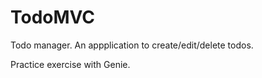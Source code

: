 # TodoMVC

Todo manager. An appplication to create/edit/delete todos.

Practice exercise with Genie.
